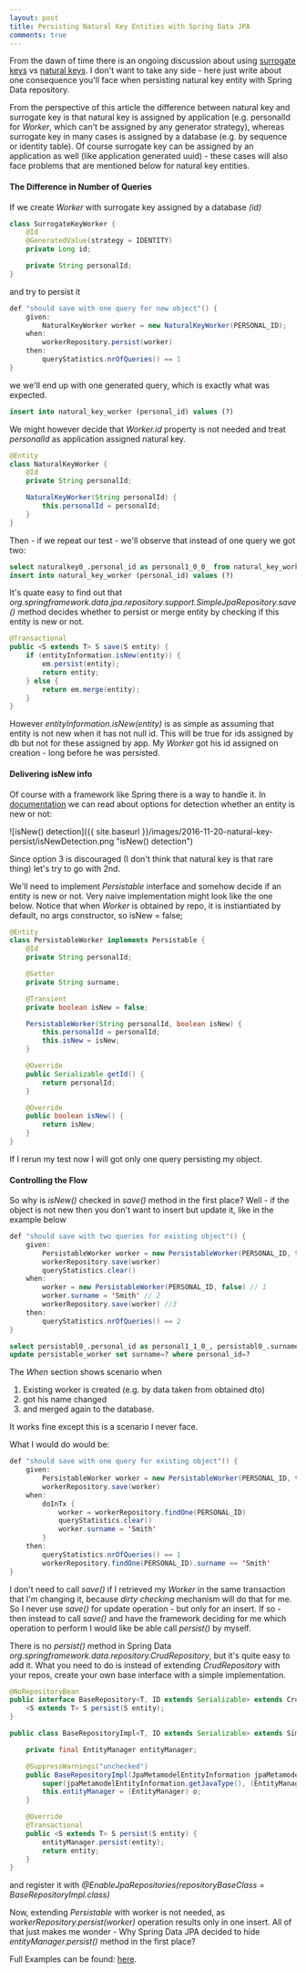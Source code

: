 ```yaml
---
layout: post
title: Persisting Natural Key Entities with Spring Data JPA
comments: true
---
```

From the dawn of time there is an ongoing discussion about using [surrogate keys](https://en.wikipedia.org/wiki/Surrogate_key) vs [natural keys](https://en.wikipedia.org/wiki/Natural_key). 
I don't want to take any side - here just write about one consequence you'll face when persisting natural key entity with Spring Data repository.


From the perspective of this article the difference between natural key and surrogate key is that natural key is assigned by application (e.g. personalId for _Worker_, which can't be assigned by any generator strategy), whereas surrogate key in many cases is assigned by a database (e.g. by sequence or identity table). Of course surrogate key can be assigned by an application as well (like application generated uuid) - these cases will also face problems that are mentioned below for natural key entities.



#### The Difference in Number of Queries

If we create _Worker_ with surrogate key assigned by a database _(id)_


```java
class SurrogateKeyWorker {
    @Id
    @GeneratedValue(strategy = IDENTITY)
    private Long id;

    private String personalId;
}
```  

and try to persist it


```java
def "should save with one query for new object"() {
	given:
		NaturalKeyWorker worker = new NaturalKeyWorker(PERSONAL_ID);
	when:
		workerRepository.persist(worker)
	then:
		queryStatistics.nrOfQueries() == 1
}
``` 

we we'll end up with one generated query, which is exactly what was expected.

```sql
insert into natural_key_worker (personal_id) values (?)
``` 


We might however decide that _Worker.id_ property is not needed and treat _personalId_ as application assigned natural key.

```java
@Entity
class NaturalKeyWorker {
    @Id
    private String personalId;

    NaturalKeyWorker(String personalId) {
        this.personalId = personalId;
    }
}
``` 

Then - if we repeat our test - we'll observe that instead of one query we got two:

```sql
select naturalkey0_.personal_id as personal1_0_0_ from natural_key_worker naturalkey0_ where naturalkey0_.personal_id=?
insert into natural_key_worker (personal_id) values (?)
```


It's quate easy to find out that _org.springframework.data.jpa.repository.support.SimpleJpaRepository.save()_ method decides whether to persist or merge entity by checking if this entity is new or not.


```java
@Transactional
public <S extends T> S save(S entity) {
	if (entityInformation.isNew(entity)) {
		em.persist(entity);
		return entity;
	} else {
		return em.merge(entity);
	}
}
```

	
However _entityInformation.isNew(entity)_ is as simple as assuming that entity is not new when it has not null id. This will be true for ids assigned by db but not for these assigned by app. My _Worker_ got his id assigned on creation - long before he was persisted.



#### Delivering isNew info

Of course with a framework like Spring there is a way to handle it. In [documentation](http://docs.spring.io/spring-data/jpa/docs/1.10.5.RELEASE/reference/html/#jpa.entity-persistence.saving-entites) we can read about options for detection whether an entity is new or not:


![isNew() detection]({{ site.baseurl }}/images/2016-11-20-natural-key-persist/isNewDetection.png "isNew() detection")


Since option 3 is discouraged (I don't think that natural key is that rare thing) let's try to go with 2nd.


We'll need to implement _Persistable_ interface and somehow decide if an entity is new or not. Very naive implementation might look like the one below. Notice that
when _Worker_ is obtained by repo, it is instiantiated by default, no args constructor, so isNew = false;


```java
@Entity
class PersistableWorker implements Persistable {
    @Id
    private String personalId;

    @Setter
    private String surname;

    @Transient
    private boolean isNew = false;

    PersistableWorker(String personalId, boolean isNew) {
        this.personalId = personalId;
        this.isNew = isNew;
    }

    @Override
    public Serializable getId() {
        return personalId;
    }

    @Override
    public boolean isNew() {
        return isNew;
    }
}
```


If I rerun my test now I will got only one query persisting my object.



#### Controlling the Flow

So why is _isNew()_ checked in _save()_ method in the first place? Well - if the object is not new then you don't want to insert but update it, like in the example below

```java
def "should save with two queries for existing object"() {
	given:
		PersistableWorker worker = new PersistableWorker(PERSONAL_ID, true)
		workerRepository.save(worker)
		queryStatistics.clear()
	when:
		worker = new PersistableWorker(PERSONAL_ID, false) // 1
		worker.surname = 'Smith' // 2
		workerRepository.save(worker) //3
	then:
		queryStatistics.nrOfQueries() == 2
}
```

```sql
select persistabl0_.personal_id as personal1_1_0_, persistabl0_.surname as surname2_1_0_ from persistable_worker persistabl0_ where persistabl0_.personal_id=?
update persistable_worker set surname=? where personal_id=?
```


The _When_ section shows scenario when

1. Existing worker is created (e.g. by data taken from obtained dto)
2. got his name changed
3. and merged again to the database.

It works fine except this is a scenario I never face.

What I would do would be:


```java
def "should save with one query for existing object"() {
	given:
		PersistableWorker worker = new PersistableWorker(PERSONAL_ID, true);
		workerRepository.save(worker)
	when:
		doInTx {
			worker = workerRepository.findOne(PERSONAL_ID)
			queryStatistics.clear()
			worker.surname = 'Smith'
		}
	then:
		queryStatistics.nrOfQueries() == 1
		workerRepository.findOne(PERSONAL_ID).surname == 'Smith'
}
```


I don't need to call _save()_ if I retrieved my _Worker_ in the same transaction that I'm changing it, because _dirty checking_ mechanism will do that for me. So I never use _save()_ for update operation - but only for an insert. If so - then instead to call _save()_ and have the framework deciding for me which operation to perform I would like be able call _persist()_ by myself.

There is no _persist()_ method in Spring Data _org.springframework.data.repository.CrudRepository_, but it's quite easy to add it.
What you need to do is instead of extending _CrudRepository_ with your repos, create your own base interface with a simple implementation.


```java
@NoRepositoryBean
public interface BaseRepository<T, ID extends Serializable> extends CrudRepository<T, ID> {
    <S extends T> S persist(S entity);
}

public class BaseRepositoryImpl<T, ID extends Serializable> extends SimpleJpaRepository<T, ID> implements BaseRepository<T, ID> {

    private final EntityManager entityManager;

    @SuppressWarnings("unchecked")
    public BaseRepositoryImpl(JpaMetamodelEntityInformation jpaMetamodelEntityInformation, Object o) {
        super(jpaMetamodelEntityInformation.getJavaType(), (EntityManager) o);
        this.entityManager = (EntityManager) o;
    }

    @Override
    @Transactional
    public <S extends T> S persist(S entity) {
        entityManager.persist(entity);
        return entity;
    }
}
```


and register it with _@EnableJpaRepositories(repositoryBaseClass = BaseRepositoryImpl.class)_


Now, extending _Persistable_ with worker is not needed, as _workerRepository.persist(worker)_ operation results only in one insert. All of that just makes me wonder - Why Spring Data JPA decided to hide _entityManager.persist()_ method in the first place?


Full Examples can be found: [here](https://github.com/dkublik/sd-natural-keys).

&nbsp;
